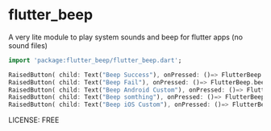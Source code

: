 # flutter_beep
A very lite module to play system sounds and beep for flutter apps (no sound files)

```dart
import 'package:flutter_beep/flutter_beep.dart';

RaisedButton( child: Text("Beep Success"), onPressed: ()=> FlutterBeep.beep()),
RaisedButton( child: Text("Beep Fail"), onPressed: ()=> FlutterBeep.beep(false)),
RaisedButton( child: Text("Beep Android Custom"), onPressed: ()=> FlutterBeep.playSysSound(AndroidSoundIDs.TONE_CDMA_ABBR_ALERT)),
RaisedButton( child: Text("Beep somthing"), onPressed: ()=> FlutterBeep.playSysSound(41)),
RaisedButton( child: Text("Beep iOS Custom"), onPressed: ()=> FlutterBeep.playSysSound(iOSSoundIDs.AudioToneBusy)),
```

LICENSE: FREE